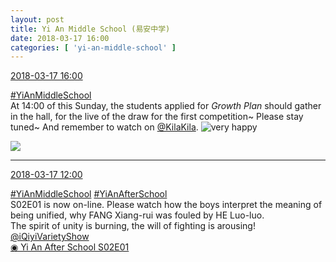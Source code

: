 ```yaml
---
layout: post
title: Yi An Middle School (易安中学)
date: 2018-03-17 16:00
categories: [ 'yi-an-middle-school' ]
---
```


<div class="weibo-info">
  <a href="https://weibo.com/6074218720/G7NBwkkTa">2018-03-17 16:00</a>
</div>

[#YiAnMiddleSchool](https://weibo.com/p/100808e5c67e0668537d4caddefd946dcff208/super_index)  
At 14:00 of this Sunday, the students applied for *Growth Plan* should gather in the hall, for the live of the draw for the first competition~ Please stay tuned~ And remember to watch on [@KilaKila](https://weibo.com/u/5990184179). ![very happy](https://img.t.sinajs.cn/t4/appstyle/expression/ext/normal/58/mb_org.gif)

<!-- more -->

<a href="https://wx1.sinaimg.cn/mw690/006D4NLGly1fpfuf947vyj30sg0jc1ee.jpg">
  <img class="weibo-pic-preview-h" src="https://wx1.sinaimg.cn/orj360/006D4NLGly1fpfuf947vyj30sg0jc1ee.jpg" />
</a>

---

<div class="weibo-info">
  <a href="https://weibo.com/6074218720/G7M28zBnd">2018-03-17 12:00</a>
</div>

[#YiAnMiddleSchool](https://weibo.com/p/100808e5c67e0668537d4caddefd946dcff208/super_index) [#YiAnAfterSchool](https://weibo.com/p/100808f57cd722476872700a5522853faa7576)  
S02E01 is now on-line. Please watch how the boys interpret the meaning of being unified, why FANG Xiang-rui was fouled by HE Luo-luo.  
The spirit of unity is burning, the will of fighting is arousing!  
[@iQiyiVarietyShow](https://weibo.com/qiyizongyi)  
[◉ Yi An After School S02E01](http://www.iqiyi.com/v_19rrbdsxj8.html)

